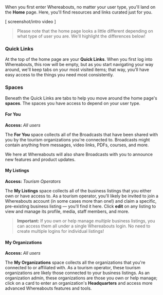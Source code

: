 When you first enter Whereabouts, no matter your user type, you'll land on the **Home** page. Here, you'll find resources and links curated just for you.

\[ screenshot/intro video ]

> Please note that the home page looks a little different depending on what type of user you are. We'll highlight the differences below!

### Quick Links

At the top of the home page are your **Quick Links**. When you first log into Whereabouts, this row will be empty, but as you start navigating your way around, we'll keep tabs on your most visited items; that way, you'll have easy access to the things you need most consistently.

### Spaces

Beneath the Quick Links are tabs to help you move around the home page's **spaces**. The spaces you have access to depend on your user type.

#### For You
**Access:** _All users_

The **For You** space collects all of the Broadcasts that have been shared with you by the tourism organizations you're connected to. Broadcasts might contain anything from messages, video links, PDFs, courses, and more.

We here at Whereabouts will also share Broadcasts with you to announce new features and product updates.

#### My Listings
**Access:** _Tourism Operators_

The **My Listings** space collects all of the business listings that you either own or have access to. As a tourism operator, you'll likely be invited to join a Whereabouts account (in some cases more than one!) and claim a specific, pre-existing business listing — you'll find it here. Click **edit** on any listing to view and manage its profile, media, staff members, and more.

> **Important:** If you own or help manage _multiple_ business listings, you can access them all under a single Whereabouts login. No need to create multiple logins for individual listings!

#### My Organizations
**Access:** _All users_

The **My Organizations** space collects all the organizations that you're connected to or affiliated with. As a tourism operator, these tourism organizations are likely those connected to your business listings. As an organization admin, these organizations are those you own or help manage; click on a card to enter an organization's **Headquarters** and access more advanced Whereabouts features and tools.

